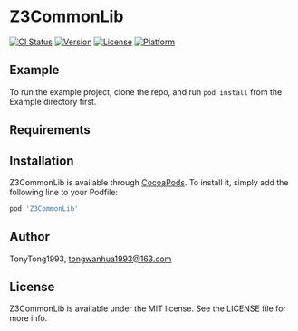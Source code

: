 # Z3CommonLib

[![CI Status](https://img.shields.io/travis/TonyTong1993/Z3CommonLib.svg?style=flat)](https://travis-ci.org/TonyTong1993/Z3CommonLib)
[![Version](https://img.shields.io/cocoapods/v/Z3CommonLib.svg?style=flat)](https://cocoapods.org/pods/Z3CommonLib)
[![License](https://img.shields.io/cocoapods/l/Z3CommonLib.svg?style=flat)](https://cocoapods.org/pods/Z3CommonLib)
[![Platform](https://img.shields.io/cocoapods/p/Z3CommonLib.svg?style=flat)](https://cocoapods.org/pods/Z3CommonLib)

## Example

To run the example project, clone the repo, and run `pod install` from the Example directory first.

## Requirements

## Installation

Z3CommonLib is available through [CocoaPods](https://cocoapods.org). To install
it, simply add the following line to your Podfile:

```ruby
pod 'Z3CommonLib'
```

## Author

TonyTong1993, tongwanhua1993@163.com

## License

Z3CommonLib is available under the MIT license. See the LICENSE file for more info.
